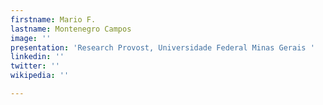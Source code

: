 ```yaml
---
firstname: Mario F.
lastname: Montenegro Campos
image: ''
presentation: 'Research Provost, Universidade Federal Minas Gerais '
linkedin: ''
twitter: ''
wikipedia: ''

---
```

